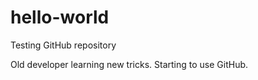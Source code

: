 # hello-world
Testing GitHub repository

Old developer learning new tricks. Starting to use GitHub.

